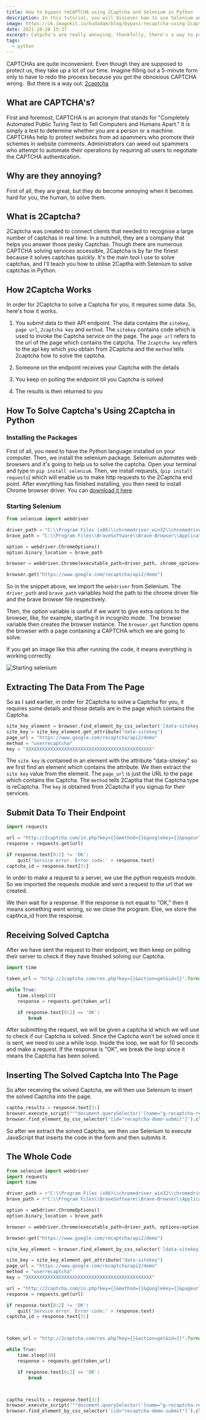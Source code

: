 ```yaml
---
title: How to bypass reCAPTCHA using 2Captcha and Selenium in Python
description: In this tutorial, you will discover how to use Selenium and 2Captcha solving services to bypass reCAPTCHA in Python.
image: https://ik.imagekit.io/kudadam/blog/bypass-recaptcha-using-2captcha/hero
date: 2021-10-28 15:37
excerpt: Catpcha's are really annoying, thankfully, there's a way to programmatically bypass them
tags:
  - python
---
```


<!--TODO: Rewrite article -->

CAPTCHAs are quite inconvenient. Even though they are supposed to protect us, they take up a lot of our time. Imagine filling out a 5-minute form only to have to redo the process because you got the obnoxious CAPTCHA wrong. 
But there is a way out: [2captcha](https://2captcha.com/)

## What are CAPTCHA's?

First and foremost, CAPTCHA is an acronym that stands for "Completely Automated Public Turing Test to Tell Computers and Humans Apart." It is simply a test to determine whether you are a person or a machine. CAPTCHAs help to protect websites from ad spammers who promote their schemes in website comments. Administrators can weed out spammers who attempt to automate their operations by requiring all users to negotiate the CAPTCHA authentication.

## Why are they annoying?

First of all, they are great, but they do become annoying when it becomes hard for you, the human, to solve them.

## What is 2Captcha?

2Captcha was created to connect clients that needed to recognise a large number of captchas in real time. In a nutshell, they are a company that helps you answer those pesky Captchas. Though there are numerous CAPTCHA solving services accessible, 2Captcha is by far the finest because it solves captchas quickly. It's the main tool I use to solve captchas, and I'll teach you how to utilise 2Captha with Selenium to solve captchas in Python.

## How 2Captcha Works

In order for 2Captcha to solve a Captcha for you, it requires some data.
So, here's how it works.

1. You submit data to their API endpoint.
   The data contains the `sitekey`, `page url`, `2captcha key` and `method`.
   The `sitekey` contains code which is used to invoke the Captcha service on the page. The `page url` refers to the url of the page which contains the catpcha. The `2captcha key` refers to the api key which you obtain from 2Captcha and the `method` tells 2captcha how to solve the captcha.

2. Someone on the endpoint receives your Captcha with the details

3. You keep on polling the endpoint till you Captcha is solved

4. The results is then returned to you

## How To Solve Captcha's Using 2Captcha in Python

### Installing the Packages

First of all, you need to have the Python language installed on your computer. Then, we install the selenium package. Selenium automates web browsers and it's going to help us to solve the captcha.
Open your terminal and type in `pip install selenium`.
Then, we install requests, (`pip install requests`) which will enable us to make http requests to the 2Captcha end point.
After everything has finished installing, you then need to install Chrome browser driver. You can [download it here](https://chromedriver.chromium.org/downloads).

### Starting Selenium

```python
from selenium import webdriver

driver_path = "C:\\Program Files (x86)\\chromedriver_win32\\chromedriver.exe"
brave_path = "C:\\Program Files\\BraveSoftware\\Brave-Browser\\Application\\brave.exe"

option = webdriver.ChromeOptions()
option.binary_location = brave_path

browser = webdriver.Chrome(executable_path=driver_path, chrome_options=option)

browser.get("https://www.google.com/recaptcha/api2/demo")
```

So in the snippet above, we import the `webdriver` from Selenium. The `driver_path` and `brave_path` variables hold the path to the chrome driver file and the brave browser file respectively.

Then, the option variable is useful if we want to give extra options to the browser, like, for example, starting it in incognito mode. 
The browser variable then creates the browser instance. The `browser.get` function opens the browser with a page containing a CAPTCHA which we are going to solve.

If you get an image like this after running the code, it means everything is working correctly.

![Starting selenium](https://ik.imagekit.io/kudadam/blog/bypass-recaptcha-using-2captcha/selenium-starter.png?ik-sdk-version=javascript-1.4.3&updatedAt=1666490490225)

## Extracting The Data From The Page

So as I said earlier, in order for 2Captcha to solve a Captcha for you, it requires some details and those details are in the page which contains the Captcha.

```python
site_key_element = browser.find_element_by_css_selector('[data-sitekey]')
site_key = site_key_element.get_attribute("data-sitekey")
page_url = "https://www.google.com/recaptcha/api2/demo"
method = "userrecaptcha"
key = "XXXXXXXXXXXXXXXXXXXXXXXXXXXXXXXXXXXXXXXXXXXXXX"
```

The `site key` is contained in an element with the attribute "data-sitekey" so we first find an element which contains the attribute. We then extract the `site key` value from the element.
The `page_url` is just the URL to the page which contains the Captcha.
The `method` tells 2Captha that the Captcha type is reCaptcha.
The `key` is obtained from 2Captcha if you signup for their services.

## Submit Data To Their Endpoint

```python
import requests

url = "http://2captcha.com/in.php?key={}&method={}&googlekey={}&pageurl={}".format(key,method,site_key,page_url)
response = requests.get(url)

if response.text[0:2] != 'OK':
    quit('Service error. Error code:' + response.text)
captcha_id = response.text[3:]

```

In order to make a request to a server, we use the python requests module. So we imported the requests module and sent a request to the url that we created.

We then wait for a response. If the response is not equal to "OK," then it means something went wrong, so we close the program. Else, we store the capthca_id from the response.

## Receiving Solved Captcha

After we have sent the request to their endpoint, we then keep on polling their server to check if they have finished solving our Captcha.

```python
import time

token_url = "http://2captcha.com/res.php?key={}&action=get&id={}".format(key,captcha_id)

while True:
	time.sleep(10)
	response = requests.get(token_url)

	if response.text[0:2] == 'OK':
    	break
```

After submitting the request, we will be given a captcha id which we will use to check if our Captcha is solved. Since the Captcha won't be solved once it is sent, we need to use a while loop. Inside the loop, we wait for 10 seconds and make a request. If the response is "OK", we break the loop since it means the Captcha has been solved.

## Inserting The Solved Captcha Into The Page

So after receiving the solved Captcha, we will then use Selenium to insert the solved Captcha into the page.

```python
captha_results = response.text[3:]
browser.execute_script("""document.querySelector('[name="g-recaptcha-response"]').innerText='{}'""".format(captha_results))
browser.find_element_by_css_selector('[id="recaptcha-demo-submit"]').click()
```

So after we extract the solved Captcha, we then use Selenium to execute JavaScript that inserts the code in the form and then submits it.

## The Whole Code

```python
from selenium import webdriver
import requests
import time

driver_path = r"C:\\Program Files (x86)\\chromedriver_win32\\chromedriver.exe"
brave_path = r"C:\\Program Files\\BraveSoftware\\Brave-Browser\\Application\\brave.exe"

option = webdriver.ChromeOptions()
option.binary_location = brave_path

browser = webdriver.Chrome(executable_path=driver_path, options=option)

browser.get("https://www.google.com/recaptcha/api2/demo")

site_key_element = browser.find_element_by_css_selector('[data-sitekey]')

site_key = site_key_element.get_attribute("data-sitekey")
page_url = "https://www.google.com/recaptcha/api2/demo"
method = "userrecaptcha"
key = "XXXXXXXXXXXXXXXXXXXXXXXXXXXXXXXXXXXXXXXXXXXXXX"

url = "http://2captcha.com/in.php?key={}&method={}&googlekey={}&pageurl={}".format(key,method,site_key,page_url)
response = requests.get(url)

if response.text[0:2] != 'OK':
    quit('Service error. Error code:' + response.text)
captcha_id = response.text[3:]



token_url = "http://2captcha.com/res.php?key={}&action=get&id={}".format(key,captcha_id)

while True:
	time.sleep(10)
	response = requests.get(token_url)

	if response.text[0:2] == 'OK':
    	break



captha_results = response.text[3:]
browser.execute_script("""document.querySelector('[name="g-recaptcha-response"]').innerText='{}'""".format(captha_results))
browser.find_element_by_css_selector('[id="recaptcha-demo-submit"]').click()
```
